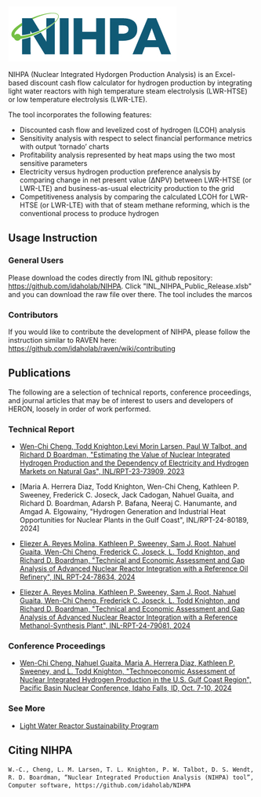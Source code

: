 ![NIHPA Logo](./logo/24-50764_NIHPA_R2.jpg)
  
NIHPA (Nuclear Integrated Hydorgen Production Analysis) is an Excel-based discount cash flow calculator 
for hydrogen production by integrating light water reactors with high temperature steam electrolysis (LWR-HTSE) or 
low temperature electrolysis (LWR-LTE).
 
The tool incorporates the following features:

- Discounted cash flow and levelized cost of hydrogen (LCOH) analysis
- Sensitivity analysis with respect to select financial performance metrics with output ‘tornado’ charts
- Profitability analysis represented by heat maps using the two most sensitive parameters
- Electricity versus hydrogen production preference analysis by comparing change in net present value (∆NPV) between LWR-HTSE (or LWR-LTE) and business-as-usual electricity production to the grid
- Competitiveness analysis by comparing the calculated LCOH for LWR-HTSE (or LWR-LTE) with that of steam methane reforming, which is the conventional process to produce hydrogen

## Usage Instruction

### General Users
Please download the codes directly from INL github repository: https://github.com/idaholab/NIHPA. Click "INL_NIHPA_Public_Release.xlsb" and you can download the raw file over there. The tool includes the marcos 

### Contributors
If you would like to contribute the development of NIHPA, please follow the instruction similar to RAVEN here: https://github.com/idaholab/raven/wiki/contributing 

## Publications
The following are a selection of technical reports, conference proceedings, and journal articles that may be of interest to users and developers of HERON, loosely in order of work performed.

### Technical Report
- [Wen-Chi Cheng, Todd Knighton,Levi Morin Larsen, Paul W Talbot, and Richard D Boardman, "Estimating the Value of Nuclear Integrated Hydrogen Production and the Dependency of Electricity and Hydrogen Markets on Natural Gas", INL/RPT-23-73909, 2023](https://www.osti.gov/biblio/2315033)

- [Maria A. Herrera Diaz, Todd Knighton, Wen-Chi Cheng, Kathleen P. Sweeney, Frederick C. Joseck, Jack Cadogan, Nahuel Guaita, and Richard D. Boardman, Adarsh P. Bafana, Neeraj C. Hanumante, and Amgad A. Elgowainy, "Hydrogen Generation and Industrial Heat Opportunities for Nuclear Plants in the Gulf Coast", INL/RPT-24-80189, 2024]

- [Eliezer A. Reyes Molina, Kathleen P. Sweeney, Sam J. Root, Nahuel Guaita, Wen-Chi Cheng, Frederick C. Joseck, L. Todd Knighton, and Richard D. Boardman, "Technical and Economic Assessment and Gap Analysis of Advanced Nuclear Reactor Integration with a Reference Oil Refinery", INL RPT-24-78634, 2024](https://www.osti.gov/biblio/2438486)

- [Eliezer A. Reyes Molina, Kathleen P. Sweeney, Sam J. Root, Nahuel Guaita, Wen-Chi Cheng, Frederick C. Joseck, L. Todd Knighton, and Richard D. Boardman, "Technical and Economic Assessment and Gap Analysis of Advanced Nuclear Reactor Integration with a Reference Methanol-Synthesis Plant", INL-RPT-24-79081, 2024](https://www.osti.gov/biblio/2438487)

### Conference Proceedings
- [Wen-Chi Cheng, Nahuel Guaita, Maria A. Herrera Diaz, Kathleen P. Sweeney, and L. Todd Knighton, "Technoeconomic Assessment of Nuclear Integrated Hydrogen Production in the U.S. Gulf Coast Region", Pacific Basin Nuclear Conference, Idaho Falls, ID, Oct. 7-10, 2024](https://www.ans.org/meetings/pbnc2024/session/view-2730/)

### See More
- [Light Water Reactor Sustainability Program](https://lwrs.inl.gov/NIHPA/Home.aspx)

## Citing NIHPA

	W.-C., Cheng, L. M. Larsen, T. L. Knighton, P. W. Talbot, D. S. Wendt, R. D. Boardman, “Nuclear Integrated Production Analysis (NIHPA) tool”, Computer software, https://github.com/idaholab/NIHPA

